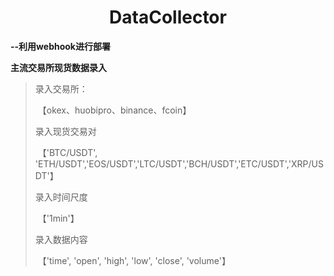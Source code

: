 # <center>DataCollector</center>

**--利用webhook进行部署**

**主流交易所现货数据录入**

   > 录入交易所：
   >
   > ​	【okex、huobipro、binance、fcoin】
   >
   > 录入现货交易对
   >
   > ​	【'BTC/USDT', 'ETH/USDT','EOS/USDT','LTC/USDT','BCH/USDT','ETC/USDT','XRP/USDT'】
   >
   > 录入时间尺度
   >
   > ​	【'1min'】
   >
   > 录入数据内容
   >
   > ​	【'time', 'open', 'high', 'low', 'close', 'volume'】

